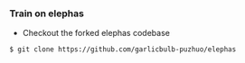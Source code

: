 ### Train on elephas 
- Checkout the forked elephas codebase
```
$ git clone https://github.com/garlicbulb-puzhuo/elephas
```

